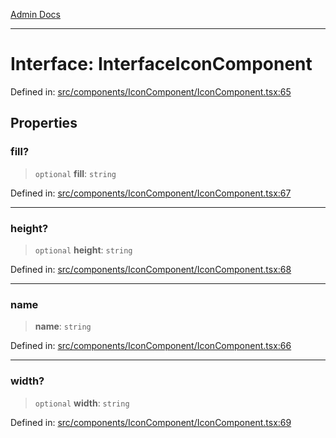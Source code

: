 [Admin Docs](/)

***

# Interface: InterfaceIconComponent

Defined in: [src/components/IconComponent/IconComponent.tsx:65](https://github.com/PalisadoesFoundation/talawa-admin/blob/main/src/components/IconComponent/IconComponent.tsx#L65)

## Properties

### fill?

> `optional` **fill**: `string`

Defined in: [src/components/IconComponent/IconComponent.tsx:67](https://github.com/PalisadoesFoundation/talawa-admin/blob/main/src/components/IconComponent/IconComponent.tsx#L67)

***

### height?

> `optional` **height**: `string`

Defined in: [src/components/IconComponent/IconComponent.tsx:68](https://github.com/PalisadoesFoundation/talawa-admin/blob/main/src/components/IconComponent/IconComponent.tsx#L68)

***

### name

> **name**: `string`

Defined in: [src/components/IconComponent/IconComponent.tsx:66](https://github.com/PalisadoesFoundation/talawa-admin/blob/main/src/components/IconComponent/IconComponent.tsx#L66)

***

### width?

> `optional` **width**: `string`

Defined in: [src/components/IconComponent/IconComponent.tsx:69](https://github.com/PalisadoesFoundation/talawa-admin/blob/main/src/components/IconComponent/IconComponent.tsx#L69)
